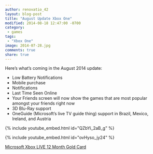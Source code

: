 ```yaml
---
author: renovatio_42
layout: blog-post
title: "August Update Xbox One"
modified: 2014-08-18 12:47:00 -0700
category:
 - games
tags:
 - "Xbox One"
image: 2014-07-28.jpg
comments: true
share: true
---
```



Here’s what’s coming in the August 2014 update:

* Low Battery Notifications
* Mobile purchase
* Notifications
* Last Time Seen Online
* Your Friends screen will now show the games that are most popular amongst your friends right now
* 3D Blu-Ray support
* OneGuide (Microsoft’s live TV guide thing) support in Brazil, Mexico, Ireland, and Austria

{% include youtube_embed.html id="QZbYi_2aB_g" %} 

{% include youtube_embed.html id="ovHyso_jy24" %} 

<a href="http://www.amazon.com/gp/product/B00EQNP8F4/ref=as_li_tl?ie=UTF8&camp=1789&creative=9325&creativeASIN=B00EQNP8F4&linkCode=as2&tag=dadgam-20&linkId=FKDEETRJAKWSYKCJ">Microsoft Xbox LIVE 12 Month Gold Card</a><img src="http://ir-na.amazon-adsystem.com/e/ir?t=dadgam-20&l=as2&o=1&a=B00EQNP8F4" width="1" height="1" border="0" alt="" style="border:none !important; margin:0px !important;" />

